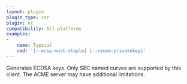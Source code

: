 ```yaml
---
layout: plugin
plugin_type: csr
plugin: ec
compatibility: All platforms
examples:
- 
    name: Typical
    cmd: '[‑‑ocsp-must-staple] [‑‑reuse-privatekey]'
---
```

Generates ECDSA keys. Only SEC named curves are supported by this client. The ACME server may have additional limitations.
